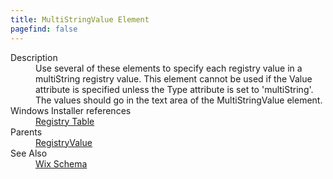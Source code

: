 ```yaml
---
title: MultiStringValue Element
pagefind: false
---
```

<dl>
  <dt>Description</dt>
  <dd>                 Use several of these elements to specify each registry value in a multiString registry value.  This element                 cannot be used if the Value attribute is specified unless the Type attribute is set to 'multiString'.  The                 values should go in the text area of the MultiStringValue element.             </dd>
  <dt>Windows Installer references</dt>
  <dd>
    <a href="http://msdn.microsoft.com/library/aa371168.aspx" target="_blank">Registry Table</a>
  </dd>
  <dt>Parents</dt>
  <dd>
    <a href="../registryvalue/">RegistryValue</a>
  </dd>
  <dt>See Also</dt>
  <dd>
    <a href="../">Wix Schema</a>
  </dd>
</dl>
